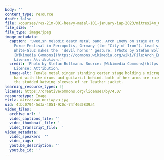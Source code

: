 ```yaml
---
body: ''
content_type: resource
draft: false
file: /courses/res-21m-001-heavy-metal-101-january-iap-2023/mitres24m_001iap23.jpg
file_size: ''
file_type: image/jpeg
image_metadata:
  caption: 'Swedish melodic death metal band, Arch Enemy on stage at the 2019 Full
    Force Festival in Ferropolis, Germany (the "City of Iron"). Lead singer, Alissa
    White-Gluz makes the ''devil horns'' gesture. (Photo by Stefan Bollmann. Source:
    [Wikimedia Commons](https://commons.wikimedia.org/wiki/File:Arch_Enemy_Full_Force_2019_30.jpg).
    License: Attribution.)'
  credit: 'Photo by Stefan Bollmann. Source: [Wikimedia Commons](https://commons.wikimedia.org/wiki/File:Arch_Enemy_Full_Force_2019_30.jpg).
    License: Attribution.'
  image-alt: Female metal singer standing center stage holding a microphone in one
    hand with the drums and guitarist behind, both of her arms are raised revealing
    the studded batwing sleeves of her leather jacket.
learning_resource_types: []
license: https://creativecommons.org/licenses/by/4.0/
resourcetype: Image
title: mitres24m_001iap23.jpg
uid: 4bbc0794-5d3a-4051-920c-74f4639839a4
video_files:
  archive_url: ''
  video_captions_file: ''
  video_thumbnail_file: ''
  video_transcript_file: ''
video_metadata:
  video_speakers: ''
  video_tags: ''
  youtube_description: ''
  youtube_id: ''
---
```

